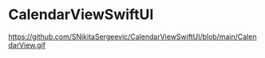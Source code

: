 # CalendarViewSwiftUI
https://github.com/SNikitaSergeevic/CalendarViewSwiftUI/blob/main/CalendarView.gif
